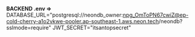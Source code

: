 <B>BACKEND .env =></B>
DATABASE_URL="postgresql://neondb_owner:npg_OmToPN67cwiZ@ep-cold-cherry-a1o2vkwe-pooler.ap-southeast-1.aws.neon.tech/neondb?sslmode=require"
JWT_SECRET="itsantopsecret"

